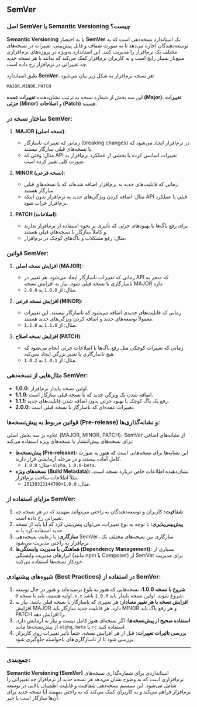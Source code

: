 ## SemVer

### اصل **SemVer** یا **Semantic Versioning** چیست؟

**Semantic Versioning** یا به اختصار **SemVer** یک استاندارد نسخه‌دهی است که به توسعه‌دهندگان اجازه می‌دهد تا به صورت شفاف و قابل پیش‌بینی، تغییرات در نسخه‌های مختلف یک نرم‌افزار را مدیریت کنند. این استاندارد به‌ویژه در پروژه‌های نرم‌افزاری منبع‌باز بسیار رایج است و به کاربران نرم‌افزار کمک می‌کند که بدانند با هر نسخه جدید چه تغییراتی در نرم‌افزار رخ داده است.

طبق استاندارد **SemVer**، هر نسخه نرم‌افزار به شکل زیر بیان می‌شود:

```plaintext
MAJOR.MINOR.PATCH
```

این سه بخش از شماره نسخه به ترتیب نشان‌دهنده **تغییرات عمده (Major)**، **تغییرات جزئی (Minor)** و **اصلاحات (Patch)** هستند.

### ساختار نسخه در SemVer:

1. **MAJOR (نسخه اصلی)**:

   - زمانی که تغییرات ناسازگار (breaking changes) در نرم‌افزار ایجاد می‌شود که با نسخه‌های قبلی سازگار نیستند.
   - مثال: وقتی که API تغییرات اساسی کرده یا بخشی از عملکرد نرم‌افزار به صورت کلی تغییر کرده است.

2. **MINOR (نسخه فرعی)**:

   - زمانی که قابلیت‌های جدید به نرم‌افزار اضافه شده‌اند که با نسخه‌های قبلی سازگار هستند.
   - مثال: اضافه کردن ویژگی‌های جدید به نرم‌افزار بدون اینکه API قبلی یا عملکرد نرم‌افزار خراب شود.

3. **PATCH (اصلاحات)**:
   - برای رفع باگ‌ها یا بهبودهای جزئی که تأثیری بر نحوه استفاده از نرم‌افزار ندارند و کاملاً سازگار با نسخه‌های قبلی هستند.
   - مثال: رفع مشکلات و باگ‌های کوچک در نرم‌افزار.

### قوانین SemVer:

1. **افزایش نسخه اصلی (MAJOR)**:

   - زمانی که تغییرات ناسازگار ایجاد می‌شود. هر تغییر در API که منجر به ناسازگاری با نسخه قبلی شود، نیاز به افزایش نسخه MAJOR دارد.
   - مثال: از `1.0.0` به `2.0.0`.

2. **افزایش نسخه فرعی (MINOR)**:

   - زمانی که قابلیت‌های جدیدی اضافه می‌شود که ناسازگار نیستند. این تغییرات معمولاً توسعه‌های جدید و اضافه کردن ویژگی‌های جدید هستند.
   - مثال: از `1.1.0` به `1.2.0`.

3. **افزایش نسخه اصلاح (PATCH)**:
   - زمانی که تغییرات کوچکی مثل رفع باگ‌ها یا اصلاحات جزئی انجام می‌شود که هیچ ناسازگاری یا تغییر بزرگی ایجاد نمی‌کند.
   - مثال: از `1.0.1` به `1.0.2`.

### مثال‌هایی از نسخه‌دهی SemVer:

- **1.0.0**: اولین نسخه پایدار نرم‌افزار.
- **1.1.0**: اضافه شدن یک ویژگی جدید که با نسخه قبلی سازگار است.
- **1.1.1**: رفع یک باگ کوچک یا بهبود جزئی بدون اضافه شدن قابلیت‌های جدید.
- **2.0.0**: تغییرات عمده‌ای که ناسازگار با نسخه قبلی است.

### قوانین مربوط به پیش‌نسخه‌ها (Pre-release) و نشانه‌گذاری‌ها:

علاوه بر سه بخش اصلی (MAJOR, MINOR, PATCH)، SemVer از نشانه‌های اضافی برای نسخه‌های پیش‌انتشار یا نسخه‌های ویژه استفاده می‌کند:

- **پیش‌نسخه‌ها (Pre-release):** این نشانه‌ها برای نسخه‌هایی است که هنوز به صورت کامل آماده نیستند و در مرحله آزمایشی قرار دارند.
  - مثال: `1.0.0-alpha`, `1.0.0-beta`.
- **نسخه‌های ویژه (Build Metadata):** نشان‌دهنده اطلاعات خاص درباره نسخه است، مثلاً اطلاعات ساخت نرم‌افزار.
  - مثال: `1.0.0+20130313144700`.

### مزایای استفاده از SemVer:

1. **شفافیت:** کاربران و توسعه‌دهندگان به راحتی می‌توانند بفهمند که در هر نسخه چه تغییراتی رخ داده است.
2. **پیش‌بینی‌پذیری:** با توجه به نوع تغییرات، می‌توان پیش‌بینی کرد که آیا باید از نسخه جدید استفاده کرد یا نه.
3. **سازگاری:** با رعایت نسخه‌دهی SemVer، سازگاری بین نسخه‌های مختلف یک نرم‌افزار به راحتی مدیریت می‌شود.
4. **هماهنگی با مدیریت وابستگی‌ها (Dependency Management):** بسیاری از ابزارهای مدیریت وابستگی (مانند npm یا Composer) از SemVer برای مدیریت خودکار نسخه‌ها استفاده می‌کنند.

### شیوه‌های پیشنهادی (Best Practices) در استفاده از SemVer:

1. **شروع با نسخه 1.0.0:** نسخه‌هایی که هنوز به بلوغ نرسیده‌اند و هنوز در حال توسعه اولیه هستند، باید با نسخه `0.x.x` شروع شوند. اولین نسخه پایدار باید `1.0.0` باشد.
2. **افزایش نسخه با هر تغییر معنادار:** هر تغییری که ناسازگار با نسخه قبلی باشد، نیاز به افزایش MAJOR دارد. هر قابلیت جدید سازگار باید MINOR و هر رفع باگ باید PATCH را افزایش دهد.
3. **استفاده صحیح از پیش‌نسخه‌ها:** اگر نسخه‌ای هنوز کامل نیست و نیاز به آزمایش دارد، از پیش‌نسخه‌ها مانند `alpha`, `beta` یا `rc` استفاده کنید.
4. **بررسی تاثیرات تغییرات:** قبل از هر افزایش نسخه، حتماً تأثیر تغییرات روی کاربران بررسی شود تا از ناسازگاری‌های ناخواسته جلوگیری شود.

---

### جمع‌بندی:

**Semantic Versioning (SemVer)** استانداردی برای شماره‌گذاری نسخه‌های نرم‌افزاری است که به وضوح نشان می‌دهد هر نسخه جدید از نرم‌افزار چه تغییراتی را شامل می‌شود. این سیستم نسخه‌دهی شفافیت و قابلیت اطمینان بالایی در توسعه نرم‌افزار فراهم می‌کند و به کاربران کمک می‌کند که به راحتی بفهمند آیا نسخه جدید برای آن‌ها سازگار است یا خیر.
